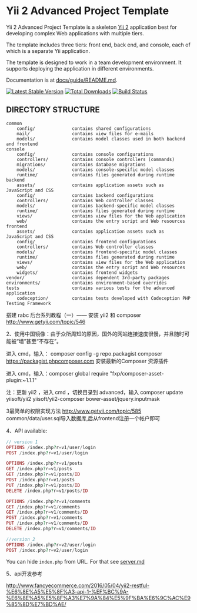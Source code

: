 Yii 2 Advanced Project Template
===============================

Yii 2 Advanced Project Template is a skeleton [Yii 2](http://www.yiiframework.com/) application best for
developing complex Web applications with multiple tiers.

The template includes three tiers: front end, back end, and console, each of which
is a separate Yii application.

The template is designed to work in a team development environment. It supports
deploying the application in different environments.

Documentation is at [docs/guide/README.md](docs/guide/README.md).

[![Latest Stable Version](https://poser.pugx.org/yiisoft/yii2-app-advanced/v/stable.png)](https://packagist.org/packages/yiisoft/yii2-app-advanced)
[![Total Downloads](https://poser.pugx.org/yiisoft/yii2-app-advanced/downloads.png)](https://packagist.org/packages/yiisoft/yii2-app-advanced)
[![Build Status](https://travis-ci.org/yiisoft/yii2-app-advanced.svg?branch=master)](https://travis-ci.org/yiisoft/yii2-app-advanced)

DIRECTORY STRUCTURE
-------------------

```
common
    config/              contains shared configurations
    mail/                contains view files for e-mails
    models/              contains model classes used in both backend and frontend
console
    config/              contains console configurations
    controllers/         contains console controllers (commands)
    migrations/          contains database migrations
    models/              contains console-specific model classes
    runtime/             contains files generated during runtime
backend
    assets/              contains application assets such as JavaScript and CSS
    config/              contains backend configurations
    controllers/         contains Web controller classes
    models/              contains backend-specific model classes
    runtime/             contains files generated during runtime
    views/               contains view files for the Web application
    web/                 contains the entry script and Web resources
frontend
    assets/              contains application assets such as JavaScript and CSS
    config/              contains frontend configurations
    controllers/         contains Web controller classes
    models/              contains frontend-specific model classes
    runtime/             contains files generated during runtime
    views/               contains view files for the Web application
    web/                 contains the entry script and Web resources
    widgets/             contains frontend widgets
vendor/                  contains dependent 3rd-party packages
environments/            contains environment-based overrides
tests                    contains various tests for the advanced application
    codeception/         contains tests developed with Codeception PHP Testing Framework
```

搭建 rabc 后台系列教程（一）—— 安装 yii2 和 composer
http://www.getyii.com/topic/546


2、使用中国镜像：由于众所周知的原因，国外的网站连接速度很慢，并且随时可能被“墙”甚至“不存在”。

进入 cmd，输入：
composer config -g repo.packagist composer https://packagist.phpcomposer.com
安装最新的Composer 资源插件

进入 cmd，输入：composer global require "fxp/composer-asset-plugin:~1.1.1"

注：更新 yii2 ，进入 cmd ，切换目录到 advanced，输入
composer update yiisoft/yii2 yiisoft/yii2-composer bower-asset/jquery.inputmask


3最简单的权限实现方法
http://www.getyii.com/topic/585
common/data/user.sql导入数据库,后从frontend注册一个帐户即可

4、API available:

```php
// version 1
OPTIONS /index.php?r=v1/user/login
POST /index.php?r=v1/user/login

OPTIONS /index.php?r=v1/posts
GET /index.php?r=v1/posts
GET /index.php?r=v1/posts/ID
POST /index.php?r=v1/posts
PUT /index.php?r=v1/posts/ID
DELETE /index.php?r=v1/posts/ID

OPTIONS /index.php?r=v1/comments
GET /index.php?r=v1/comments
GET /index.php?r=v1/comments/ID
POST /index.php?r=v1/comments
PUT /index.php?r=v1/comments/ID
DELETE /index.php?r=v1/comments/ID

//version 2
OPTIONS /index.php?r=v2/user/login
POST /index.php?r=v2/user/login
```

You can hide `index.php` from URL. For that see [server.md](server.md)

5、api开发参考

http://www.fancyecommerce.com/2016/05/04/yii2-restful-%E6%8E%A5%E5%8F%A3-api-1-%EF%BC%9A-%E6%8E%A5%E5%8F%A3%E7%9A%84%E5%9F%BA%E6%9C%AC%E9%85%8D%E7%BD%AE/
